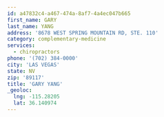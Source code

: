 ```yaml
---
id: a47832c4-a467-474a-8af7-4a4ec047b665
first_name: GARY
last_name: YANG
address: '8678 WEST SPRING MOUNTAIN RD, STE. 110'
category: complementary-medicine
services:
  - chiropractors
phone: '(702) 384-0000'
city: 'LAS VEGAS'
state: NV
zip: '89117'
title: 'GARY YANG'
_geoloc:
  lng: -115.28205
  lat: 36.140974
---
```

